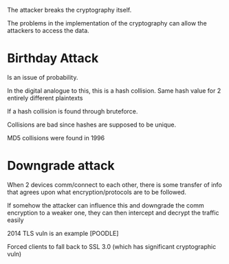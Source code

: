 
The attacker breaks the cryptography itself. 

The problems in the implementation of the cryptography can allow the attackers to access the data.

# Birthday Attack

Is an issue of probability.

In the digital analogue to this, this is a hash collision.
Same hash value for 2 entirely different plaintexts

If a hash collision is found through bruteforce.

Collisions are bad since hashes are supposed to be unique.

MD5 collisions were found in 1996

# Downgrade attack

When 2 devices comm/connect to each other, there is some transfer of info that agrees  upon what encryption/protocols are to be followed.

If somehow the attacker can influence this and downgrade the comm encryption to a weaker one, they can then intercept and decrypt the traffic easily

2014 TLS vuln is an example [POODLE]

Forced clients to fall back to SSL 3.0 (which has significant cryptographic vuln)